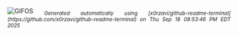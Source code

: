 <div align="justify">
<picture>
    <source media="(prefers-color-scheme: dark)" srcset="https://i.ibb.co/7tk113w6/output-gif.gif">
    <source media="(prefers-color-scheme: light)" srcset="https://i.ibb.co/7tk113w6/output-gif.gif">
    <img alt="GIFOS" src="https://i.ibb.co/7tk113w6/output-gif.gif">
</picture>
<sub><i>Generated automatically using [x0rzavi/github-readme-terminal](https://github.com/x0rzavi/github-readme-terminal) on Thu Sep 18 08:53:46 PM EDT 2025</i></sub>
</div>

<!--  -->